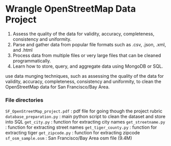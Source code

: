 <h1>Wrangle OpenStreetMap Data Project</h1>

<ol>
<li>Assess the quality of the data for validity, accuracy, completeness, consistency and uniformity.</li>
<li>Parse and gather data from popular file formats such as .csv, .json, .xml, and .html</li>
<li>Process data from multiple files or very large files that can be cleaned programmatically.</li>
<li>Learn how to store, query, and aggregate data using MongoDB or SQL.</li>
</ol>

use data munging techniques, such as assessing the quality of the data for validity, 
accuracy, completeness, consistency and uniformity, to clean the OpenStreetMap data for 
San Francisco/Bay Area. 


<h3>File directories</h3>

`SF_OpenStreetMap_project.pdf` : pdf file for going though the project rubric 
`database_preparation.py` : main python script to clean the dataset and store into SQL
`get_city.py` : function for extracting city names 
`get_streetname.py` : function for extracting street names
`get_tiger_county.py` : function for extracting tiger 
`get_zipcode.py` : function for extracting zipcode
`sf_osm_sample.osm` : San Francisco/Bay Area osm file (9.4M)
